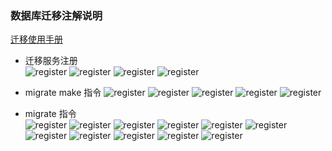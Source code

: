 ### 数据库迁移注解说明  
[迁移使用手册](https://learnku.com/docs/laravel/5.5/migrations/1329#generating-migrations)
- 迁移服务注册  
![register](images/migrate/register.png)
![register](images/migrate/register1.png)
![register](images/migrate/migrate1.png)
![register](images/migrate/migrate2.png) 

- migrate make 指令
![register](images/migrate/migrate-make1.png) 
![register](images/migrate/migrate-make2.png) 
![register](images/migrate/migrate-make3.png) 
![register](images/migrate/migrate-make4.png) 
![register](images/migrate/migrate-make5.png) 

- migrate 指令  
![register](images/migrate/migrate-create1.png) 
![register](images/migrate/migrate-create2.png) 
![register](images/migrate/migrate-create3.png) 
![register](images/migrate/migrate-create6.png) 
![register](images/migrate/migrate-create4.png) 
![register](images/migrate/migrate-create7.png) 
![register](images/migrate/migrate-create8.png) 
![register](images/migrate/migrate-create9.png) 
![register](images/migrate/migrate-create10.png) 
![register](images/migrate/migrate-create11.png) 
![register](images/migrate/migrate-create12.png) 